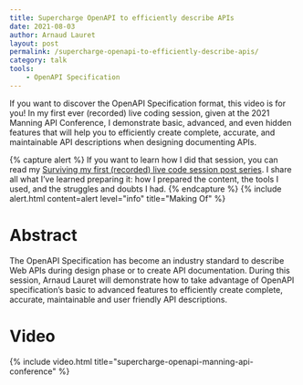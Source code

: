 ```yaml
---
title: Supercharge OpenAPI to efficiently describe APIs
date: 2021-08-03
author: Arnaud Lauret
layout: post
permalink: /supercharge-openapi-to-efficiently-describe-apis/
category: talk
tools:
    - OpenAPI Specification
---
```


If you want to discover the OpenAPI Specification format, this video is for you!
In my first ever (recorded) live coding session, given at the 2021 Manning API Conference,
I demonstrate basic, advanced, and even hidden features that will help you to efficiently create complete, accurate, and maintainable API descriptions when designing documenting APIs.
<!--more-->

{% capture alert %}
If you want to learn how I did that session, you can read my [Surviving my first (recorded) live code session post series](/setting-up-everything-to-record-myself-coding-and-talking/).
I share all what I’ve learned preparing it: how I prepared the content, the tools I used, and the struggles and doubts I had.
{% endcapture %}
{% include alert.html content=alert level="info" title="Making Of" %}

# Abstract

The OpenAPI Specification has become an industry standard to describe Web APIs during design phase or to create API documentation. During this session, Arnaud Lauret will demonstrate how to take advantage of OpenAPI specification’s basic to advanced features to efficiently create complete, accurate, maintainable and user friendly API descriptions.

# Video

{% include video.html title="supercharge-openapi-manning-api-conference" %}


